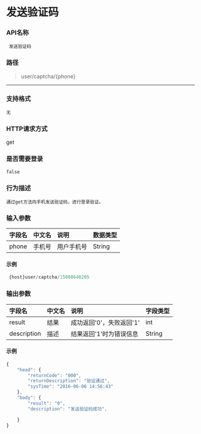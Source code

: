 # 发送验证码

### **API名称**

```
 发送验证码
```

### **路径**

> user/captcha/{phone}

---

### **支持格式**

```
无
```

### **HTTP请求方式**

get

### **是否需要登录**

```
false
```

### **行为描述**

```
通过get方法向手机发送验证码，进行登录验证。
```

### **输入参数**

| 字段名 | 中文名 | 说明 | 数据类型 |
| :--- | :--- | :--- | :--- |
| phone | 手机号 | 用户手机号 | String |

#### **示例**

```javascript
 {host}user/captcha/15088648205
```

### **输出参数**

| 字段名 | 中文名 | 说明 | 字段类型 |
| :--- | :--- | :--- | :--- |
| result | 结果 | 成功返回'0'，失败返回'1' | int |
| description | 描述 | 结果返回'1'时为错误信息 | String |

#### **示例**

```javascript
{
    "head": {
        "returnCode": "000",
        "returnDescription": "验证通过",
        "sysTime": "2016-06-06 14:56:43"
    },
    "body": {
        "result": "0",
        "description": "发送验证码成功",

    }
}
```



